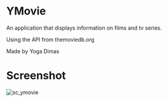 # YMovie
An application that displays information on films and tv series.

Using the API from themoviedb.org

Made by Yoga Dimas

# Screenshot
![sc_ymovie](https://user-images.githubusercontent.com/60217207/89091686-96d11100-d3d5-11ea-973b-fef93a9ef5a3.png)
